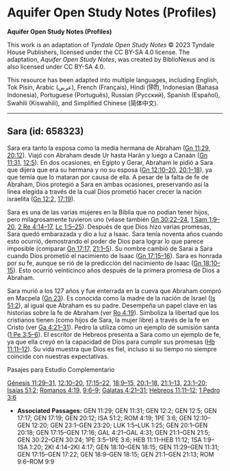# Aquifer Open Study Notes (Profiles)

**Aquifer Open Study Notes (Profiles)**

This work is an adaptation of *Tyndale Open Study Notes* © 2023 Tyndale House Publishers, licensed under the CC BY\-SA 4\.0 license. The adaptation, *Aquifer Open Study Notes*, was created by BiblioNexus and is also licensed under CC BY\-SA 4\.0\.

This resource has been adapted into multiple languages, including English, Tok Pisin, Arabic (عربي), French (Français), Hindi (हिंदी), Indonesian (Bahasa Indonesia), Portuguese (Português), Russian (Русский), Spanish (Español), Swahili (Kiswahili), and Simplified Chinese (简体中文).



--------------------------------

## Sara (id: 658323)

Sara era tanto la esposa como la media hermana de Abraham ([Gn 11:29,](https://ref.ly/Gen11:29) [20:12](https://ref.ly/Gen20:12)). Viajó con Abraham desde Ur hasta Harán y luego a Canaán ([Gn 11:31,](https://ref.ly/Gen11:31) [12:5](https://ref.ly/Gen12:5)). En dos ocasiones, en Egipto y Gerar, Abraham le pidió a Sara que dijera que era su hermana y no su esposa ([Gn 12:10–20,](https://ref.ly/Gen12:10-Gen12:20) [20:1–18](https://ref.ly/Gen20:1-Gen20:18)), ya que temía que lo mataran por causa de ella. A pesar de la falta de fe de Abraham, Dios protegió a Sara en ambas ocasiones, preservando así la línea elegida a través de la cual Dios prometió hacer crecer la nación israelita ([Gn 12:2,](https://ref.ly/Gen12:2) [17:19](https://ref.ly/Gen17:19)).

Sara es una de las varias mujeres en la Biblia que no podían tener hijos, pero milagrosamente tuvieron uno (véase también [Gn 30:22–24,](https://ref.ly/Gen30:22-Gen30:24) [1 Sam 1:9–20,](https://ref.ly/1Sam1:9-1Sam1:20) [2 Re 4:14–17,](https://ref.ly/2Kgs4:14-2Kgs4:17) [Lc 1:5–25](https://ref.ly/Luke1:5-Luke1:25)). Después de que Dios hizo varias promesas, Sara quedó embarazada y dio a luz a Isaac. Sara tenía noventa años cuando esto ocurrió, demostrando el poder de Dios para lograr lo que parece imposible (comparar [Gn 17:17,](https://ref.ly/Gen17:17) [21:1–5](https://ref.ly/Gen21:1-Gen21:5)). Su nombre cambió de Sarai a Sara cuando Dios prometió el nacimiento de Isaac ([Gn 17:15–16](https://ref.ly/Gen17:15-Gen17:16)). Sara es honrada por su fe, aunque se rió de la predicción del nacimiento de Isaac ([Gn 18:10–15](https://ref.ly/Gen18:10-Gen18:15)). Esto ocurrió veinticinco años después de la primera promesa de Dios a Abraham.

Sara murió a los 127 años y fue enterrada en la cueva que Abraham compró en Macpela ([Gn 23](https://ref.ly/Gen23:1-Gen23:20)). Es conocida como la madre de la nación de Israel ([Is 51:2](https://ref.ly/Isa51:2)), al igual que Abraham es su padre. Desempeña un papel clave en las historias sobre la fe de Abraham (ver [Ro 4:19](https://ref.ly/Rom4:19)). Simboliza la libertad que los cristianos tienen (como hijos de Sara, la mujer libre) a través de la fe en Cristo (ver [Ga 4:21–31](https://ref.ly/Gal4:21-Gal4:31)). Pedro la utiliza como un ejemplo de sumisión santa ([1 Pe 3:5–6](https://ref.ly/1Pet3:5-1Pet3:6)). El escritor de Hebreos presenta a Sara como un ejemplo de fe, ya que ella creyó en la capacidad de Dios para cumplir sus promesas ([Hb 11:11–12](https://ref.ly/Heb11:11-Heb11:12)). Su vida muestra que Dios es fiel, incluso si su tiempo no siempre coincide con nuestras expectativas.

Pasajes para Estudio Complementario

[Génesis 11:29–31,](https://ref.ly/Gen11:29-Gen11:31) [12:10–20,](https://ref.ly/Gen12:10-Gen12:20) [17:15–22,](https://ref.ly/Gen17:15-Gen17:22) [18:9–15,](https://ref.ly/Gen18:9-Gen18:15) [20:1–18,](https://ref.ly/Gen20:1-Gen20:18) [21:1–13,](https://ref.ly/Gen21:1-Gen21:13) [23:1–20;](https://ref.ly/Gen23:1-Gen23:20) [Isaías 51:2;](https://ref.ly/Isa51:2) [Romanos 4:19,](https://ref.ly/Rom4:19) [9:6–9;](https://ref.ly/Rom9:6-Rom9:9) [Gálatas 4:21–31;](https://ref.ly/Gal4:21-Gal4:31) [Hebreos 11:11–12;](https://ref.ly/Heb11:11-Heb11:12) [1 Pedro 3:6](https://ref.ly/1Pet3:6)

* **Associated Passages:** GEN 11:29; GEN 11:31; GEN 12:2; GEN 12:5; GEN 17:17; GEN 17:19; GEN 20:12; ISA 51:2; ROM 4:19; 1PE 3:6; GEN 12:10–GEN 12:20; GEN 23:1–GEN 23:20; LUK 1:5–LUK 1:25; GEN 20:1–GEN 20:18; GEN 17:15–GEN 17:16; GAL 4:21–GAL 4:31; GEN 21:1–GEN 21:5; GEN 30:22–GEN 30:24; 1PE 3:5–1PE 3:6; HEB 11:11–HEB 11:12; 1SA 1:9–1SA 1:20; 2KI 4:14–2KI 4:17; GEN 18:10–GEN 18:15; GEN 11:29–GEN 11:31; GEN 17:15–GEN 17:22; GEN 18:9–GEN 18:15; GEN 21:1–GEN 21:13; ROM 9:6–ROM 9:9

